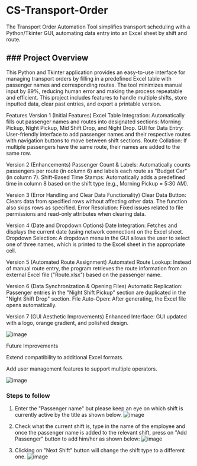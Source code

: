 # CS-Transport-Order
The Transport Order Automation Tool simplifies transport scheduling with a Python/Tkinter GUI, automating data entry into an Excel sheet by shift and route. 

## ### Project Overview

This Python and Tkinter application provides an easy-to-use interface for managing transport orders by filling in a predefined Excel table with passenger names and corresponding routes. The tool minimizes manual input by 89%, reducing human error and making the process repeatable and efficient. This project includes features to handle multiple shifts, store inputted data, clear past entries, and export a printable version.

Features
Version 1 (Initial Features)
Excel Table Integration: Automatically fills out passenger names and routes into designated sections: Morning Pickup, Night Pickup, Mid Shift Drop, and Night Drop.
GUI for Data Entry: User-friendly interface to add passenger names and their respective routes with navigation buttons to move between shift sections.
Route Collation: If multiple passengers have the same route, their names are added to the same row.

Version 2 (Enhancements)
Passenger Count & Labels: Automatically counts passengers per route (in column 6) and labels each route as "Budget Car" (in column 7).
Shift-Based Time Stamps: Automatically adds a predefined time in column 8 based on the shift type (e.g., Morning Pickup = 5:30 AM).

Version 3 (Error Handling and Clear Data Functionality)
Clear Data Button: Clears data from specified rows without affecting other data. The function also skips rows as specified.
Error Resolution: Fixed issues related to file permissions and read-only attributes when clearing data.

Version 4 (Date and Dropdown Options)
Date Integration: Fetches and displays the current date (using network connection) on the Excel sheet.
Dropdown Selection: A dropdown menu in the GUI allows the user to select one of three names, which is printed to the Excel sheet in the appropriate cell.

Version 5 (Automated Route Assignment)
Automated Route Lookup: Instead of manual route entry, the program retrieves the route information from an external Excel file ("Route.xlsx") based on the passenger name.

Version 6 (Data Synchronization & Opening Files)
Automatic Replication: Passenger entries in the "Night Shift Pickup" section are duplicated in the "Night Shift Drop" section.
File Auto-Open: After generating, the Excel file opens automatically.

Version 7 (GUI Aesthetic Improvements)
Enhanced Interface: GUI updated with a logo, orange gradient, and polished design.

![image](https://github.com/user-attachments/assets/b1412c42-aaa3-46ed-882d-d9f0c4678db1)

Future Improvements

Extend compatibility to additional Excel formats.

Add user management features to support multiple operators.

![image](https://github.com/user-attachments/assets/92f849c3-a87e-4231-9234-955356a439fc)


### Steps to follow

1. Enter the "Passenger name" but please keep an eye on which shift is currently active by the title as shown below.
![image](https://github.com/user-attachments/assets/30f559b1-3cdd-4a23-a538-0890f529f8f3)

2. Check what the current shift is, type in the name of the employee and once the passenger name is added to the relevant shift, press on "Add Passenger" button to add him/her as shown below:
![image](https://github.com/user-attachments/assets/d33763b3-5692-495d-ad64-96439d5dc1a6)

3. Clicking on "Next Shift" button will change the shift type to a different one.
![image](https://github.com/user-attachments/assets/b07876ae-4e75-43f9-b3df-063f4775bd75)



